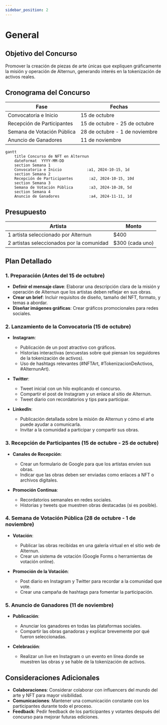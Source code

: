 ```yaml
---
sidebar_position: 2
---
```


# General

## Objetivo del Concurso
Promover la creación de piezas de arte únicas que expliquen gráficamente la misión y operación de Alternun, generando interés en la tokenización de activos reales.

## Cronograma del Concurso

| Fase                          | Fechas                          |
|-------------------------------|---------------------------------|
| Convocatoria e Inicio         | 15 de octubre                   |
| Recepción de Participantes     | 15 de octubre - 25 de octubre   |
| Semana de Votación Pública    | 28 de octubre - 1 de noviembre  |
| Anuncio de Ganadores          | 11 de noviembre                 |

```mermaid
gantt
    title Concurso de NFT en Alternun
    dateFormat  YYYY-MM-DD
    section Semana 1
    Convocatoria e Inicio           :a1, 2024-10-15, 1d
    section Semana 2
    Recepción de Participantes       :a2, 2024-10-15, 10d
    section Semana 3
    Semana de Votación Pública       :a3, 2024-10-28, 5d
    section Semana 4
    Anuncio de Ganadores             :a4, 2024-11-11, 1d

```


## Presupuesto

| Artista                          | Monto  |
|----------------------------------|--------|
| 1 artista seleccionado por Alternun | $400   |
| 2 artistas seleccionados por la comunidad | $300 (cada uno) |

## Plan Detallado

### 1. Preparación (Antes del 15 de octubre)
- **Definir el mensaje clave**: Elaborar una descripción clara de la misión y operación de Alternun que los artistas deben reflejar en sus obras.
- **Crear un brief**: Incluir requisitos de diseño, tamaño del NFT, formato, y temas a abordar.
- **Diseñar imágenes gráficas**: Crear gráficos promocionales para redes sociales.

### 2. Lanzamiento de la Convocatoria (15 de octubre)
- **Instagram**:
  - Publicación de un post atractivo con gráficos.
  - Historias interactivas (encuestas sobre qué piensan los seguidores de la tokenización de activos).
  - Uso de hashtags relevantes (#NFTArt, #TokenizacionDeActivos, #AlternunArt).
  
- **Twitter**:
  - Tweet inicial con un hilo explicando el concurso.
  - Compartir el post de Instagram y un enlace al sitio de Alternun.
  - Tweet diario con recordatorios y tips para participar.
  
- **LinkedIn**:
  - Publicación detallada sobre la misión de Alternun y cómo el arte puede ayudar a comunicarla.
  - Invitar a la comunidad a participar y compartir sus obras.

### 3. Recepción de Participantes (15 de octubre - 25 de octubre)
- **Canales de Recepción**:
  - Crear un formulario de Google para que los artistas envíen sus obras.
  - Indicar que las obras deben ser enviadas como enlaces a NFT o archivos digitales.
  
- **Promoción Continua**:
  - Recordatorios semanales en redes sociales.
  - Historias y tweets que muestren obras destacadas (si es posible).

### 4. Semana de Votación Pública (28 de octubre - 1 de noviembre)
- **Votación**:
  - Publicar las obras recibidas en una galería virtual en el sitio web de Alternun.
  - Crear un sistema de votación (Google Forms o herramientas de votación online).
  
- **Promoción de la Votación**:
  - Post diario en Instagram y Twitter para recordar a la comunidad que vote.
  - Crear una campaña de hashtags para fomentar la participación.

### 5. Anuncio de Ganadores (11 de noviembre)
- **Publicación**:
  - Anunciar los ganadores en todas las plataformas sociales.
  - Compartir las obras ganadoras y explicar brevemente por qué fueron seleccionadas.
  
- **Celebración**:
  - Realizar un live en Instagram o un evento en línea donde se muestren las obras y se hable de la tokenización de activos.

## Consideraciones Adicionales
- **Colaboraciones**: Considerar colaborar con influencers del mundo del arte y NFT para mayor visibilidad.
- **Comunicaciones**: Mantener una comunicación constante con los participantes durante todo el proceso.
- **Feedback**: Pedir feedback de los participantes y votantes después del concurso para mejorar futuras ediciones.
